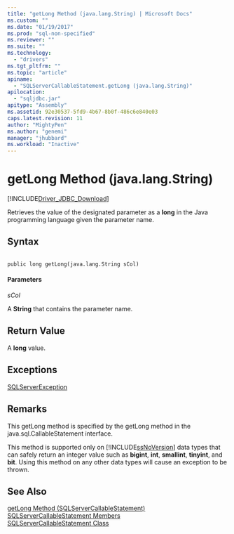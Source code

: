 ```yaml
---
title: "getLong Method (java.lang.String) | Microsoft Docs"
ms.custom: ""
ms.date: "01/19/2017"
ms.prod: "sql-non-specified"
ms.reviewer: ""
ms.suite: ""
ms.technology: 
  - "drivers"
ms.tgt_pltfrm: ""
ms.topic: "article"
apiname: 
  - "SQLServerCallableStatement.getLong (java.lang.String)"
apilocation: 
  - "sqljdbc.jar"
apitype: "Assembly"
ms.assetid: 92e30537-5fd9-4b67-8b0f-486c6e840e03
caps.latest.revision: 11
author: "MightyPen"
ms.author: "genemi"
manager: "jhubbard"
ms.workload: "Inactive"
---
```

# getLong Method (java.lang.String)
[!INCLUDE[Driver_JDBC_Download](../../../includes/driver_jdbc_download.md)]

  Retrieves the value of the designated parameter as a **long** in the Java programming language given the parameter name.  
  
## Syntax  
  
```  
  
public long getLong(java.lang.String sCol)  
```  
  
#### Parameters  
 *sCol*  
  
 A **String** that contains the parameter name.  
  
## Return Value  
 A **long** value.  
  
## Exceptions  
 [SQLServerException](../../../connect/jdbc/reference/sqlserverexception-class.md)  
  
## Remarks  
 This getLong method is specified by the getLong method in the java.sql.CallableStatement interface.  
  
 This method is supported only on [!INCLUDE[ssNoVersion](../../../includes/ssnoversion_md.md)] data types that can safely return an integer value such as **bigint**, **int**, **smallint**, **tinyint**, and **bit**. Using this method on any other data types will cause an exception to be thrown.  
  
## See Also  
 [getLong Method &#40;SQLServerCallableStatement&#41;](../../../connect/jdbc/reference/getlong-method-sqlservercallablestatement.md)   
 [SQLServerCallableStatement Members](../../../connect/jdbc/reference/sqlservercallablestatement-members.md)   
 [SQLServerCallableStatement Class](../../../connect/jdbc/reference/sqlservercallablestatement-class.md)  
  
  
